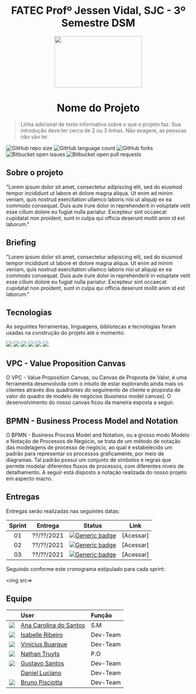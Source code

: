 <br id="topo">
<h1 align = "center"> FATEC Profº Jessen Vidal, SJC - 3º Semestre DSM </h1>
<p align = "center">
<img src = "https://github.com/grupo-3dsm/repo_pi/blob/master/assets/img/fatec-logo.png" width = "240px" height = "140px">
<h1 text align="center"> Nome do Projeto </h1>

> Linha adicional de texto informativo sobre o que o projeto faz. Sua introdução deve ter cerca de 2 ou 3 linhas. Não exagere, as pessoas não vão ler.

![GitHub repo size](https://img.shields.io/github/repo-size/Grupo2-DSM/api-3dsm-2022?style=for-the-badge)
![GitHub language count](https://img.shields.io/github/languages/count/Grupo2-DSM/api-3dsm-2022?style=for-the-badge)
![GitHub forks](https://img.shields.io/github/forks/Grupo2-DSM/api-3dsm-2022?style=for-the-badge)
![Bitbucket open issues](https://img.shields.io/github/issues-raw/Grupo2-DSM/api-3dsm-2022?style=for-the-badge)
![Bitbucket open pull requests](https://img.shields.io/github/issues-pr/Grupo2-DSM/api-3dsm-2022?style=for-the-badge)

 
 ## Sobre o projeto 

"Lorem ipsum dolor sit amet, consectetur adipiscing elit, sed do eiusmod tempor incididunt ut labore et dolore magna aliqua. Ut enim ad minim veniam, quis nostrud exercitation ullamco laboris nisi ut aliquip ex ea commodo consequat. Duis aute irure dolor in reprehenderit in voluptate velit esse cillum dolore eu fugiat nulla pariatur. Excepteur sint occaecat cupidatat non proident, sunt in culpa qui officia deserunt mollit anim id est laborum."
 
 ## Briefing
 
"Lorem ipsum dolor sit amet, consectetur adipiscing elit, sed do eiusmod tempor incididunt ut labore et dolore magna aliqua. Ut enim ad minim veniam, quis nostrud exercitation ullamco laboris nisi ut aliquip ex ea commodo consequat. Duis aute irure dolor in reprehenderit in voluptate velit esse cillum dolore eu fugiat nulla pariatur. Excepteur sint occaecat cupidatat non proident, sunt in culpa qui officia deserunt mollit anim id est laborum." 
  
 ## Tecnologias
  
As seguintes ferramentas, linguagens, bibliotecas e tecnologias foram usadas na construção do projeto até o momento:

<img src="https://img.shields.io/badge/Python-3776AB?style=for-the-badge&logo=python&logoColor=white" /> <img src="https://img.shields.io/badge/Windows-017AD7?style=for-the-badge&logo=windows&logoColor=white" /> <img src="https://img.shields.io/badge/Docker-2496ED?style=for-the-badge&logo=docker&logoColor=white" /> <img src="https://img.shields.io/badge/Amazon_AWS-232F3E?style=for-the-badge&logo=amazon-aws&logoColor=white" /> <img src="https://img.shields.io/badge/MongoDB-4EA94B?style=for-the-badge&logo=mongodb&logoColor=white" /> <img src="https://img.shields.io/badge/Java-ED8B00?style=for-the-badge&logo=java&logoColor=white" />
 

 
 ## VPC - Value Proposition Canvas 
     
O VPC - Value Proposition Canvas, ou Canvas de Proposta de Valor, é uma ferramenta desenvolvida com o intuito de estar explorando ainda mais os clientes através dos quadrantes do seguimento de cliente e proposta de valor do quadro de modelo de negócios (business model canvas). O desenvolvimento do nosso canvas ficou da maneira exposta a seguir.
  
## BPMN - Business Process Model and Notation
    
O BPMN - Business Process Model and Notation, ou a grosso modo Modelo e Notação de Processos de Negócio, se trata de um método de notação das modelagens de processo de negócio, ao qual é estabelecido um padrão para representar os processos graficamente, por meio de diagramas. Tal padrão possui um conjunto de símbolos e regras que permite modelar diferentes fluxos de processos, com diferentes níveis de detalhamento. A seguir está disposto a notação realizada do nosso projeto em aspecto macro. 
  
## Entregas
Entregas serão realizadas nas seguintes datas:

**Sprint**  | **Entrega** | **Status**         | **Link**
:---------: | :------:    | :-------:          | :-------:
01          | ??/??/2021  | [![Generic badge](https://img.shields.io/badge/-Em%20curso-orange)](https://shields.io/)  | [Acessar] |
02          | ??/??/2021  | [![Generic badge](https://img.shields.io/badge/-Em%20curso-orange)](https://shields.io/)  | [Acessar]
03          | ??/??/2021  | [![Generic badge](https://img.shields.io/badge/-Em%20curso-orange)](https://shields.io/)  | [Acessar]
    
Seguindo conforme este cronograma estipulado para cada sprint:

<img src=> 
  
## Equipe
|                                                            | User                                                | Função |
| :--------------------------------------------------------- | :-----------------------------------------------    | :------- |
| ![](https://avatars.githubusercontent.com/u/78958795?s=30) | [Ana Carolina do Santos](https://github.com/annakks)|   S.M    |
| ![](https://avatars.githubusercontent.com/u/79321198?s=30) | [Isabelle Ribeiro](https://github.com/drisabelles)  | Dev-Team |
| ![](https://avatars.githubusercontent.com/u/69692614?s=30) | [Vinicius Buarque](https://github.com/vbuarque)     | Dev-Team |
| ![](https://avatars.githubusercontent.com/u/78803504?s=30) | [Nathan Truyts](https://github.com/Nathtruyts)      |   P.O    |
| ![](https://avatars.githubusercontent.com/u/55259166?s=30) | [Gustavo Santos](https://github.com/gustavols)      | Dev-Team |
| ![]()                                                     |  [Daniel Luciano](https://github.com/daniellsfilho)  | Dev-Team |
| ![](https://avatars.githubusercontent.com/u/52466841?s=30) | [Bruno Pisciotta](https://github.com/bruno-pisciotta281)| Dev-Team |
